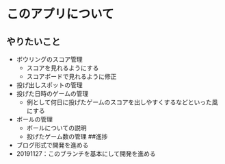 # このアプリについて
## やりたいこと
- ボウリングのスコア管理
    - スコアを見れるようにする
    - スコアボードで見れるように修正
- 投げ出しスポットの管理
- 投げた日時のゲームの管理
    - 例として何日に投げたゲームのスコアを出しやすくするなどといった風にする
- ボールの管理
    - ボールについての説明
    - 投げたゲーム数の管理
##進捗
- ブログ形式で開発を進める
- 20191127：このブランチを基本にして開発を進める
